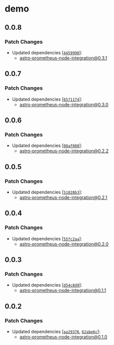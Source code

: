 # demo

## 0.0.8

### Patch Changes

- Updated dependencies [[`4459990`](https://github.com/dvelasquez/astro-prometheus-integration/commit/4459990a7d73588717df517060dae76cda2eff71)]:
  - astro-prometheus-node-integration@0.3.1

## 0.0.7

### Patch Changes

- Updated dependencies [[`6571174`](https://github.com/dvelasquez/astro-prometheus-integration/commit/657117462b498f864537403462fd4cbe86a569c1)]:
  - astro-prometheus-node-integration@0.3.0

## 0.0.6

### Patch Changes

- Updated dependencies [[`08af088`](https://github.com/dvelasquez/astro-prometheus-integration/commit/08af088b33c833bc5e321f66f70b33fbe2f3bf45)]:
  - astro-prometheus-node-integration@0.2.2

## 0.0.5

### Patch Changes

- Updated dependencies [[`51828b3`](https://github.com/dvelasquez/astro-prometheus-integration/commit/51828b35b10523591359e2bf94ddf0951c8c8f9d)]:
  - astro-prometheus-node-integration@0.2.1

## 0.0.4

### Patch Changes

- Updated dependencies [[`55fc2aa`](https://github.com/dvelasquez/astro-prometheus-integration/commit/55fc2aabe871363258040f1c469e37df8a2f1897)]:
  - astro-prometheus-node-integration@0.2.0

## 0.0.3

### Patch Changes

- Updated dependencies [[`d54c8d9`](https://github.com/dvelasquez/astro-prometheus-integration/commit/d54c8d9309bf4a8a33569be2e34672465a75f081)]:
  - astro-prometheus-node-integration@0.1.1

## 0.0.2

### Patch Changes

- Updated dependencies [[`aa29376`](https://github.com/dvelasquez/astro-prometheus-integration/commit/aa29376ec1448b9a526664c784e4142480be6ea1), [`62abe6c`](https://github.com/dvelasquez/astro-prometheus-integration/commit/62abe6c0fa0bb380925f4f5bf6a17d68feea5459)]:
  - astro-prometheus-node-integration@0.1.0

